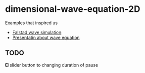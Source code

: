 # dimensional-wave-equation-2D

Examples that inspired us

 - [Falstad wave simulation](https://www.falstad.com/ripple/)
 - [Presentatin about wave equation](https://www.slideshare.net/AmrMousa12/2-dimensional-wave-equation-analytical-and-numerical-solution)
 
 ## TODO
 ❎ slider button to changing duration of pause 
 
 
